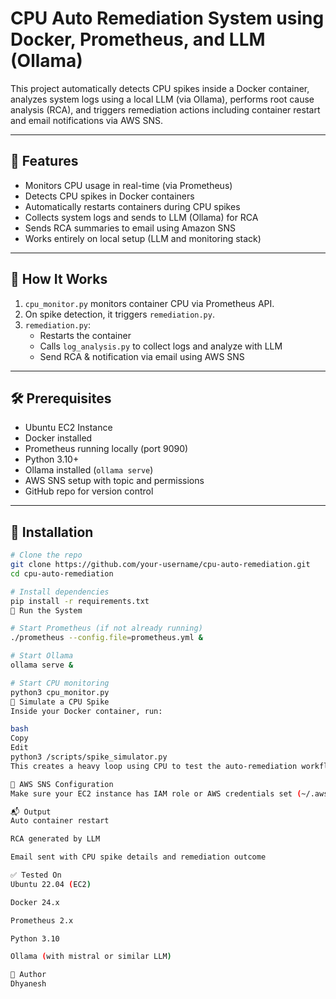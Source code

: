 # CPU Auto Remediation System using Docker, Prometheus, and LLM (Ollama)

This project automatically detects CPU spikes inside a Docker container, analyzes system logs using a local LLM (via Ollama), performs root cause analysis (RCA), and triggers remediation actions including container restart and email notifications via AWS SNS.

---

## 📌 Features

- Monitors CPU usage in real-time (via Prometheus)
- Detects CPU spikes in Docker containers
- Automatically restarts containers during CPU spikes
- Collects system logs and sends to LLM (Ollama) for RCA
- Sends RCA summaries to email using Amazon SNS
- Works entirely on local setup (LLM and monitoring stack)

---

## 🧪 How It Works

1. `cpu_monitor.py` monitors container CPU via Prometheus API.
2. On spike detection, it triggers `remediation.py`.
3. `remediation.py`:
   - Restarts the container
   - Calls `log_analysis.py` to collect logs and analyze with LLM
   - Send RCA & notification via email using AWS SNS

---

## 🛠️ Prerequisites

- Ubuntu EC2 Instance
- Docker installed
- Prometheus running locally (port 9090)
- Python 3.10+
- Ollama installed (`ollama serve`)
- AWS SNS setup with topic and permissions
- GitHub repo for version control

---

## 🧰 Installation

```bash
# Clone the repo
git clone https://github.com/your-username/cpu-auto-remediation.git
cd cpu-auto-remediation

# Install dependencies
pip install -r requirements.txt
🔄 Run the System

# Start Prometheus (if not already running)
./prometheus --config.file=prometheus.yml &

# Start Ollama
ollama serve &

# Start CPU monitoring
python3 cpu_monitor.py
🚨 Simulate a CPU Spike
Inside your Docker container, run:

bash
Copy
Edit
python3 /scripts/spike_simulator.py
This creates a heavy loop using CPU to test the auto-remediation workflow.

📧 AWS SNS Configuration
Make sure your EC2 instance has IAM role or AWS credentials set (~/.aws/credentials) to publish messages to the SNS topic.

📬 Output
Auto container restart

RCA generated by LLM

Email sent with CPU spike details and remediation outcome

✅ Tested On
Ubuntu 22.04 (EC2)

Docker 24.x

Prometheus 2.x

Python 3.10

Ollama (with mistral or similar LLM)

🙌 Author
Dhyanesh
